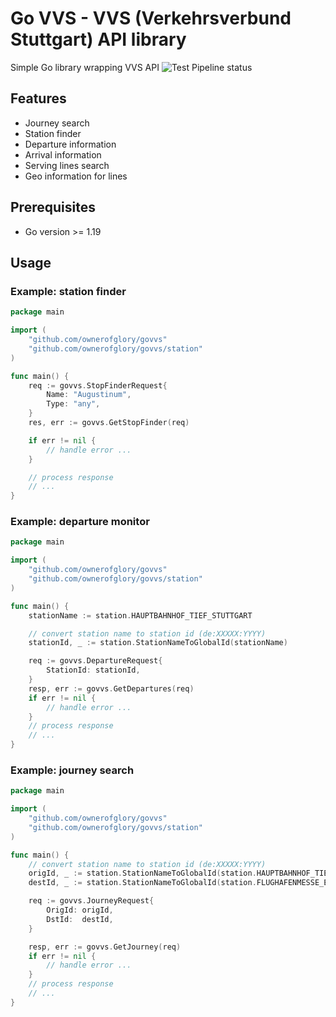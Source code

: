 # Go VVS - VVS (Verkehrsverbund Stuttgart) API library
Simple Go library wrapping VVS API
![Test Pipeline status](https://github.com/ownerofglory/govvs/actions/workflows/test-pipeline.yml/badge.svg)

## Features
- Journey search 
- Station finder
- Departure information
- Arrival information
- Serving lines search
- Geo information for lines

## Prerequisites
- Go version >= 1.19

## Usage
### Example: station finder
```go
package main

import (
    "github.com/ownerofglory/govvs"
    "github.com/ownerofglory/govvs/station"
)

func main() {
	req := govvs.StopFinderRequest{
		Name: "Augustinum",
		Type: "any",
	}
	res, err := govvs.GetStopFinder(req)

	if err != nil {
		// handle error ...
	}

	// process response
	// ...
}
```

### Example: departure monitor
```go
package main

import (
    "github.com/ownerofglory/govvs"
    "github.com/ownerofglory/govvs/station"
)

func main() {
    stationName := station.HAUPTBAHNHOF_TIEF_STUTTGART

    // convert station name to station id (de:XXXXX:YYYY)
    stationId, _ := station.StationNameToGlobalId(stationName)

    req := govvs.DepartureRequest{
        StationId: stationId,
    }
    resp, err := govvs.GetDepartures(req)
    if err != nil {
        // handle error ...
    }
    // process response
    // ...
}
```


### Example: journey search
```go
package main

import (
    "github.com/ownerofglory/govvs"
	"github.com/ownerofglory/govvs/station"
)

func main() {
    // convert station name to station id (de:XXXXX:YYYY)
    origId, _ := station.StationNameToGlobalId(station.HAUPTBAHNHOF_TIEF_STUTTGART)
    destId, _ := station.StationNameToGlobalId(station.FLUGHAFENMESSE_ECHTERDINGEN)

    req := govvs.JourneyRequest{
		OrigId: origId,
		DstId:  destId,
	}

	resp, err := govvs.GetJourney(req)
    if err != nil {
        // handle error ...
    }
    // process response
    // ...
}
```